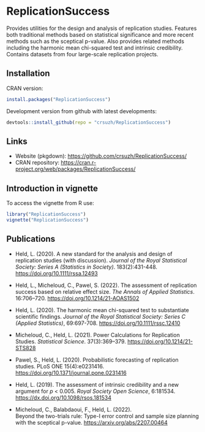 # ReplicationSuccess

Provides utilities for the design and analysis of replication studies.
Features both traditional methods based on statistical significance and
more recent methods such as the sceptical p-value. Also provides related
methods including the harmonic mean chi-squared test and intrinsic credibility.
Contains datasets from four large-scale replication projects.

## Installation

CRAN version:
```r
install.packages("ReplicationSuccess")
```

Development version from github with latest developments:
```r
devtools::install_github(repo = "crsuzh/ReplicationSuccess")
```

## Links

- Website (pkgdown): https://github.com/crsuzh/ReplicationSuccess/
- CRAN repository: https://cran.r-project.org/web/packages/ReplicationSuccess/

## Introduction in vignette

To access the vignette from R use:
```r
library("ReplicationSuccess")
vignette("ReplicationSuccess")
```


## Publications

  - Held, L. (2020). A new standard for the analysis and design of replication
  studies (with discussion). *Journal of the Royal Statistical Society: Series A
  (Statistics in Society)*. 183(2):431-448. <https://doi.org/10.1111/rssa.12493>
  
  - Held, L., Micheloud, C., Pawel, S. (2022). The assessment of replication
  success based on relative effect size. *The Annals of Applied Statistics*. 
  16:706–720. <https://doi.org/10.1214/21-AOAS1502>
  
  - Held, L. (2020). The harmonic mean chi-squared test to substantiate
    scientific findings. *Journal of the Royal Statistical Society: Series C
    (Applied Statistics)*, 69:697-708. <https://doi.org/10.1111/rssc.12410>
    
  - Micheloud, C., Held, L. (2021). Power Calculations for Replication Studies.
  *Statistical Science*. 37(3):369–379. <https://doi.org/10.1214/21-STS828>
    
  - Pawel, S., Held, L. (2020). Probabilistic forecasting of replication
    studies. PLoS ONE 15(4):e0231416.
    <https://doi.org/10.1371/journal.pone.0231416>
    
  - Held, L. (2019). The assessment of intrinsic credibility and a new argument
    for *p* < 0.005. *Royal Society Open Science*, 6:181534.
    <https://dx.doi.org/10.1098/rsos.181534>
    
  - Micheloud, C., Balabdaoui, F., Held, L. (2022).  
  Beyond the two-trials rule: Type-I error control and sample size planning 
  with the sceptical p-value. <https://arxiv.org/abs/2207.00464>
